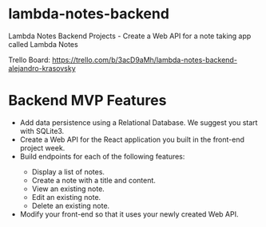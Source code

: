 # lambda-notes-backend

Lambda Notes Backend Projects - Create a Web API for a note taking app called Lambda Notes

Trello Board: https://trello.com/b/3acD9aMh/lambda-notes-backend-alejandro-krasovsky

<h1>Backend MVP Features </h1>
<ul>
<li>Add data persistence using a Relational Database. We suggest you start with SQLite3.</li>
<li>Create a Web API for the React application you built in the front-end project week.</li>
<li>Build endpoints for each of the following features:</li>
<ul>
<li>Display a list of notes.</li>
<li>Create a note with a title and content.</li>
<li>View an existing note.</li>
<li>Edit an existing note.</li>
<li>Delete an existing note.</li>
</ul>
<li>Modify your front-end so that it uses your newly created Web API.</li>

</ul>
